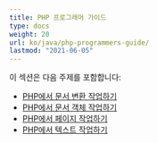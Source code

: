 ```yaml
---
title: PHP 프로그래머 가이드
type: docs
weight: 20
url: ko/java/php-programmers-guide/
lastmod: "2021-06-05"
---
```


이 섹션은 다음 주제를 포함합니다:

- [PHP에서 문서 변환 작업하기](/pdf/java/working-with-document-conversion-in-php/)
- [PHP에서 문서 객체 작업하기](/pdf/java/working-with-document-object-in-php/)
- [PHP에서 페이지 작업하기](/pdf/java/working-with-pages-in-php/)
- [PHP에서 텍스트 작업하기](/pdf/java/working-with-text-in-php/)